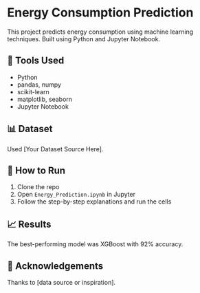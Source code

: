 # Energy Consumption Prediction

This project predicts energy consumption using machine learning techniques. Built using Python and Jupyter Notebook.

## 🔧 Tools Used
- Python
- pandas, numpy
- scikit-learn
- matplotlib, seaborn
- Jupyter Notebook

## 📊 Dataset
Used [Your Dataset Source Here].

## 🚀 How to Run
1. Clone the repo
2. Open `Energy_Prediction.ipynb` in Jupyter
3. Follow the step-by-step explanations and run the cells

## 📈 Results
The best-performing model was XGBoost with 92% accuracy.

## 🙌 Acknowledgements
Thanks to [data source or inspiration].
